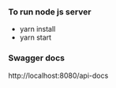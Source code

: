 ### To run node js server
-   yarn install
-   yarn start

### Swagger docs
http://localhost:8080/api-docs

